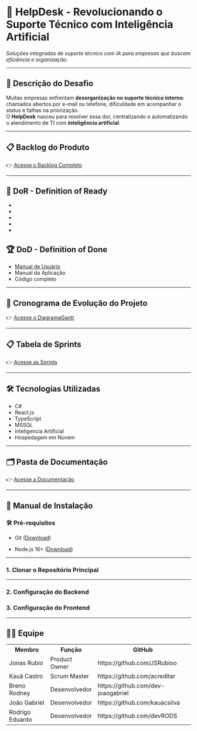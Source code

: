 # 📌 HelpDesk - Revolucionando o Suporte Técnico com Inteligência Artificial  

_Soluções integradas de suporte técnico com IA para empresas que buscam eficiência e organização._

---

## 📝 Descrição do Desafio  
Muitas empresas enfrentam **desorganização no suporte técnico interno**: chamados abertos por e-mail ou telefone, dificuldade em acompanhar o status e falhas na priorização.  
O **HelpDesk** nasceu para resolver essa dor, centralizando e automatizando o atendimento de TI com **inteligência artificial**.

---

## 📋 Backlog do Produto  

👉 [Acesse o Backlog Completo](https://github.com/JSRubioo/GIT-4-sem/blob/main/Documenta%C3%A7%C3%A3o/backlog.md)

---

## 🏃‍ DoR - Definition of Ready <a id="dor"></a>

* 
*
* 
* 
* 

## 🏆 DoD - Definition of Done <a id="dod"></a>

* [Manual de Usuário](https://github.com/JSRubioo/GIT-4-sem/blob/main/Documenta%C3%A7%C3%A3o/Manual%20do%20Usu%C3%A1rio)
* Manual da Aplicação
* Código completo

---

## 📆 Cronograma de Evolução do Projeto  

👉 [Acesse o DiagramaGantt](https://github.com/JSRubioo/GIT-4-sem/blob/main/Documenta%C3%A7%C3%A3o/Manual%20do%20Usu%C3%A1rio)


---

## 📋 Tabela de Sprints  

👉 [Acesse as Sprints](https://github.com/JSRubioo/GIT-4-sem/blob/main/Documenta%C3%A7%C3%A3o/sprint.md)


---

## 🛠 Tecnologias Utilizadas  
- C# 
- React.js  
- TypeScript 
- MSSQL
- inteligencia Artificial
- Hospedagem em Nuvem  

---

## 🗂️ Pasta de Documentação

👉 [Acesse a Documentação](https://github.com/JSRubioo/GIT-4-sem/tree/main/Documenta%C3%A7%C3%A3o)


---


## 📖 Manual de Instalação <a id="manual"></a>

### 🛠 Pré-requisitos

- Git ([Download](https://git-scm.com/downloads))

- Node.js 16+ ([Download](https://nodejs.org/en/download))

---

### 1. Clonar o Repositório Principal


---

### 2. Configuração do Backend 



### 3. Configuração do Frontend 



---

## 👨‍💻 Equipe

<div align="center">
  <table>
    <tr>
      <th>Membro</th>
      <th>Função</th>
      <th>GitHub</th>
    </tr>
    <tr>
      <td>Jonas Rubio</td>
      <td>Product Owner</td>
      <td>https://github.com/JSRubioo</td>
    </tr>
    <tr>
      <td>Kauã Castro</td>
      <td>Scrum Master</td>
      <td>https://github.com/acreditar</td>
    </tr>
    <tr>
      <td>Breno Rodney</td>
      <td>Desenvolvedor</td>
      <td>https://github.com/dev-joaogabriel</td>
    </tr>
    <tr>
      <td>João Gabriel</td>
      <td>Desenvolvedor</td>
      <td>https://github.com/kauacsilva</td>
    </tr>
    <tr>
      <td>Rodrigo Eduardo</td>
      <td>Desenvolvedor</td>
      <td>https://github.com/devRODS</td>
    </tr>
  </table>
</div>
